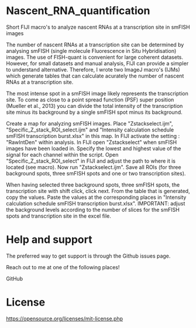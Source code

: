 # Nascent_RNA_quantification
Short FIJI macro's to analyze nascent RNAs at a transcription site in smFISH images

The number of nascent RNAs at a transcription site can be determined by analysing smFISH (single molecule Fluorescence in Situ Hybridisation) images. The use of FISH-quant is convenient for large coherent datasets. However, for small datasets and manual analysis, FIJI can provide a simpler to understand alternative. Therefore, I wrote two ImageJ macro's (IJMs) which generate tables that can calculate acurately the number of nascent RNAs at a transcription site.

The most intense spot in a smFISH image likely represents the transcription site. To come as close to a point spread function (PSF) super position (Mueller et al., 2013) you can divide the total intensity of the transcription site minus its background by a single smFISH spot minus its background.

Create a map for analyzing smFISH images. Place "Zstackselect.ijm", "Specific_Z_stack_ROI_select.ijm" and "Intensity calculation schedule smFISH transcription burst.xlsx" in this map. In FIJI activate the setting : "RawIntDen" within analysis. In FIJI open "Zstackselect" when smFISH images have been loaded in. Specify the lowest and highest value of the signal for each channel within the script. Open "Specific_Z_stack_ROI_select" in FIJI and adjust the path to where it is located (see macro). Now run "Zstackselect.ijm". Save all ROIs (for three background spots, three smFISH spots and one or two transcription sites).

When having selected three background spots, three smFISH spots, the transcription site with shift click, click next. From the table that is generated, copy the values. Paste the values at the corresponding places in "Intensity calculation schedule smFISH transcription burst.xlsx". IMPORTANT: adjust the background levels according to the number of slices for the smFISH spots and transcription site in the excel file.

# Help and support
The preferred way to get support is through the Github issues page.

Reach out to me at one of the following places!

GitHub

# License
https://opensource.org/licenses/mit-license.php
